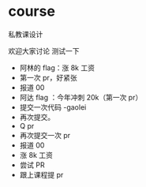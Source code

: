 # course

私教课设计

欢迎大家讨论
测试一下


- 阿林的 flag：涨 8k 工资
- 第一次 pr，好紧张
- 报道 00
- 阿达 flag ：今年冲刺 20k（第一次 pr）
- 提交一次代码 -gaolei
- 再次提交。
- Q pr
- 再次提交一次 pr
- 报道 00
- 涨 8k 工资
- 尝试 PR
- 跟上课程提 pr
